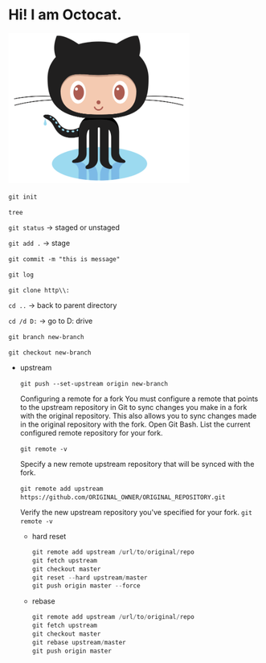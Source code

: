  # Hi! I am Octocat.
<img src="octocat.png"
     height="300" />
 
`git init`

`tree`

`git status` → staged or unstaged

`git add .` → stage

`git commit -m "this is message"`

`git log`

`git clone http\\:` 

`cd ..` → back to parent directory

`cd /d D:` → go to D: drive

`git branch new-branch`

`git checkout new-branch`

- upstream

    `git push --set-upstream origin new-branch` 

    Configuring a remote for a fork
    You must configure a remote that points to the upstream repository in Git to sync changes you make in a fork with the original repository. This also allows you to sync changes made in the original repository with the fork.
    Open Git Bash.
    List the current configured remote repository for your fork.

    `git remote -v`

    Specify a new remote upstream repository that will be synced with the fork.

     `git remote add upstream https://github.com/ORIGINAL_OWNER/ORIGINAL_REPOSITORY.git`

    Verify the new upstream repository you've specified for your fork.
    `git remote -v`

    - hard reset

        ```powershell
        git remote add upstream /url/to/original/repo
        git fetch upstream
        git checkout master
        git reset --hard upstream/master  
        git push origin master --force
        ```

    - rebase

        ```powershell
        git remote add upstream /url/to/original/repo
        git fetch upstream
        git checkout master
        git rebase upstream/master 
        git push origin master
        ```
